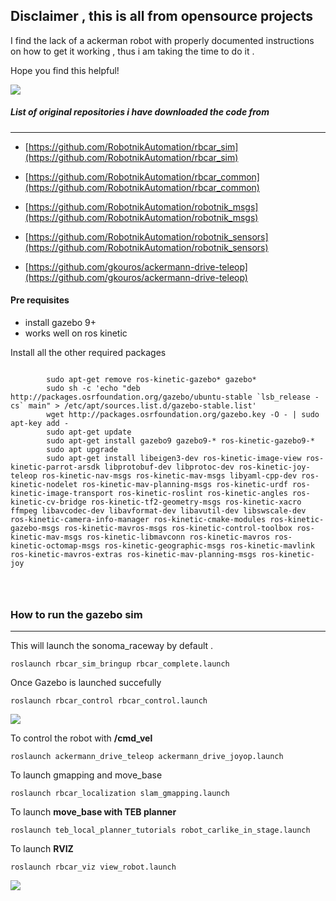## Disclaimer  , this is all from opensource projects 

 
 I find the lack of a ackerman robot with properly documented instructions on how to get it working , thus i am taking the time to do it .

Hope you find this helpful!

![](docs/coordinates_wheels.jpg) 
 
 
##### List of original repositories i have downloaded the code from
 --------------------------------------
  

  
- [https://github.com/RobotnikAutomation/rbcar_sim](https://github.com/RobotnikAutomation/rbcar_sim) 

- [https://github.com/RobotnikAutomation/rbcar_common](https://github.com/RobotnikAutomation/rbcar_common) 

- [https://github.com/RobotnikAutomation/robotnik_msgs](https://github.com/RobotnikAutomation/robotnik_msgs) 

- [https://github.com/RobotnikAutomation/robotnik_sensors](https://github.com/RobotnikAutomation/robotnik_sensors) 


- [https://github.com/gkouros/ackermann-drive-teleop](https://github.com/gkouros/ackermann-drive-teleop) 



#### Pre requisites

-  install gazebo 9+
-  works well on ros kinetic


Install all the other required packages

```

		sudo apt-get remove ros-kinetic-gazebo* gazebo*
		sudo sh -c 'echo "deb http://packages.osrfoundation.org/gazebo/ubuntu-stable `lsb_release -cs` main" > /etc/apt/sources.list.d/gazebo-stable.list'
		wget http://packages.osrfoundation.org/gazebo.key -O - | sudo apt-key add -
		sudo apt-get update
		sudo apt-get install gazebo9 gazebo9-* ros-kinetic-gazebo9-*
		sudo apt upgrade
		sudo apt-get install libeigen3-dev ros-kinetic-image-view ros-kinetic-parrot-arsdk libprotobuf-dev libprotoc-dev ros-kinetic-joy-teleop ros-kinetic-nav-msgs ros-kinetic-mav-msgs libyaml-cpp-dev ros-kinetic-nodelet ros-kinetic-mav-planning-msgs ros-kinetic-urdf ros-kinetic-image-transport ros-kinetic-roslint ros-kinetic-angles ros-kinetic-cv-bridge ros-kinetic-tf2-geometry-msgs ros-kinetic-xacro ffmpeg libavcodec-dev libavformat-dev libavutil-dev libswscale-dev ros-kinetic-camera-info-manager ros-kinetic-cmake-modules ros-kinetic-gazebo-msgs ros-kinetic-mavros-msgs ros-kinetic-control-toolbox ros-kinetic-mav-msgs ros-kinetic-libmavconn ros-kinetic-mavros ros-kinetic-octomap-msgs ros-kinetic-geographic-msgs ros-kinetic-mavlink ros-kinetic-mavros-extras ros-kinetic-mav-planning-msgs ros-kinetic-joy




```

### How to run the gazebo sim
-----------------------------------------------------

This will launch the sonoma_raceway by default .

	roslaunch rbcar_sim_bringup rbcar_complete.launch

Once Gazebo is launched succefully 
	
	roslaunch rbcar_control rbcar_control.launch	

![](docs/gazebo.gif) 



To control the robot with **/cmd_vel**


	roslaunch ackermann_drive_teleop ackermann_drive_joyop.launch



To launch gmapping and move_base


	roslaunch rbcar_localization slam_gmapping.launch


To launch **move_base with TEB planner**

	roslaunch teb_local_planner_tutorials robot_carlike_in_stage.launch
	

To launch **RVIZ**

	roslaunch rbcar_viz view_robot.launch

![](docs/rviz.gif) 

